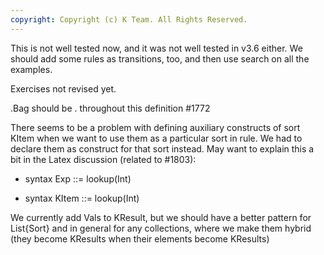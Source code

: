 ```yaml
---
copyright: Copyright (c) K Team. All Rights Reserved.
---
```


This is not well tested now, and it was not well tested in v3.6 either.
We should add some rules as transitions, too, and then use search on all
the examples.

Exercises not revised yet.

.Bag should be . throughout this definition #1772

There seems to be a problem with defining auxiliary constructs of sort
KItem when we want to use them as a particular sort in rule.  We had to
declare them as construct for that sort instead.  May want to explain
this a bit in the Latex discussion (related to #1803):
+  syntax Exp ::= lookup(Int)
-  syntax KItem ::= lookup(Int)

We currently add Vals to KResult, but we should have a better pattern for
List{Sort} and in general for any collections, where we make them hybrid
(they become KResults when their elements become KResults)
